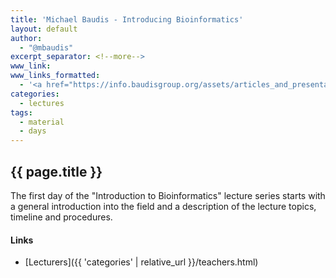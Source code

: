 ```yaml
---
title: 'Michael Baudis - Introducing Bioinformatics'
layout: default
author:
  - "@mbaudis"
excerpt_separator: <!--more-->
www_link: 
www_links_formatted: 
  - '<a href="https://info.baudisgroup.org/assets/articles_and_presentations/2018-09-18___Michael_Baudis__What_is_Bioinformatics__UZH_BIO390.pdf" target="_blank">[2018 lecture slides]</a>'
categories:
  - lectures
tags:
  - material
  - days
---
```


## {{ page.title }}

The first day of the "Introduction to Bioinformatics" lecture series starts with a general introduction into the field and a description of the lecture topics, timeline and procedures.

<!--more-->

#### Links

* [Lecturers]({{ 'categories' | relative_url }}/teachers.html)


